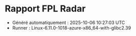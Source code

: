 # Rapport FPL Radar

- Généré automatiquement : 2025-10-06 10:27:03 UTC
- Runner : Linux-6.11.0-1018-azure-x86_64-with-glibc2.39
